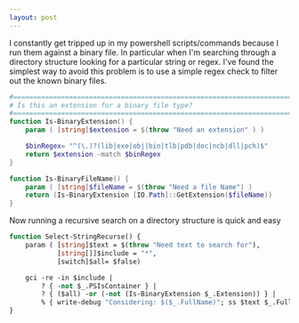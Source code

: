 ```yaml
---
layout: post
---
```

I constantly get tripped up in my powershell scripts/commands because I run them against a binary file. In particular when I'm searching through a directory structure looking for a particular string or regex. I've found the simplest way to avoid this problem is to use a simple regex check to filter out the known binary files.

``` powershell
#==============================================================================
# Is this an extension for a binary file type? 
#==============================================================================
function Is-BinaryExtension() {
    param ( [string]$extension = $(throw "Need an extension" ) ) 

    $binRegex= "^(\.)?(lib|exe|obj|bin|tlb|pdb|doc|ncb|dll|pch)$"
    return $extension -match $binRegex
}

function Is-BinaryFileName() { 
    param ( [string]$fileName = $(throw "Need a file Name") )
    return (Is-BinaryExtension [IO.Path]::GetExtension($fileName))
}
```

Now running a recursive search on a directory structure is quick and easy

``` vb
function Select-StringRecurse() {
    param ( [string]$text = $(throw "Need text to search for"),
            [string[]]$include = "*",
            [switch]$all= $false)

    gci -re -in $include | 
        ? { -not $_.PSIsContainer } | 
        ? { ($all) -or (-not (Is-BinaryExtension $_.Extension)) } |
        % { write-debug "Considering: $($_.FullName)"; ss $text $_.FullName }
}   
```

